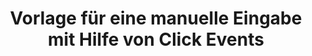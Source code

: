 ---
layout: article
title: Vorlage für eine manuelle Eingabe mit Hilfe von Click Events
description: 
  - Mit Peakboard können Sie sogenannte Click Events erstellen. In diesem Template bietet es die Möglichkeit, unterschiedliche Werte durch einen Klick auf die rechte "+"-Schaltfläche zu verändern.
lang: de
weight: 500
isDraft: false
ref: Input_Board
category:
  - Interaktion
  - Scripting
image: Input_Board_EN.png
thumbnail: Input_Board_EN_thumbnail.png
download: Input_Board_EN.pbmx
overview_description:
overview_benefits:
overview_data_sources:
---